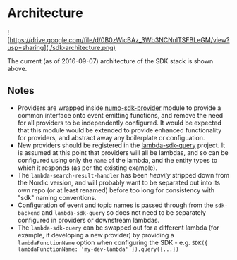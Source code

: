 # Architecture

![https://drive.google.com/file/d/0B0zWicBAz_3Wb3NCNnlTSFBLeGM/view?usp=sharing](./sdk-architecture.png)

The current (as of 2016-09-07) architecture of the SDK stack is shown above.

## Notes

* Providers are wrapped inside [numo-sdk-provider](https://github.com/numo-labs/sdk-provider) module to provide a common interface onto event emitting functions, and remove the need for all providers to be independently configured. It would be expected that this module would be extended to provide enhanced functionality for providers, and abstract away any boilerplate or configuation.
* New providers should be registered in the [lambda-sdk-query](https://github.com/numo-labs/lambda-sdk-query/blob/master/index.js#L8-L11) project. It is assumed at this point that providers will all be lambdas, and so can be configured using only the `name` of the lambda, and the entity types to which it responds (as per the existing example).
* The `lambda-search-result-handler` has been *heavily* stripped down from the Nordic version, and will probably want to be separated out into its own repo (or at least renamed) before too long for consistency with "sdk" naming conventions.
* Configuration of event and topic names is passed through from the `sdk-backend` and `lambda-sdk-query` so does not need to be separately configured in providers or downstream lambdas.
* The `lambda-sdk-query` can be swapped out for a different lambda (for example, if developing a new provider) by providing a `lambdaFunctionName` option when configuring the SDK - e.g. `SDK({ lambdaFunctionName: 'my-dev-lambda' }).query({...})`
